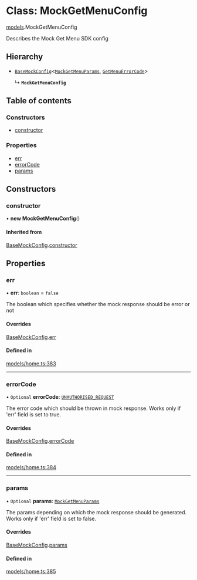 # Class: MockGetMenuConfig

[models](../wiki/models).MockGetMenuConfig

Describes the Mock Get Menu SDK config

## Hierarchy

- [`BaseMockConfig`](../wiki/models.BaseMockConfig)<[`MockGetMenuParams`](../wiki/models.MockGetMenuParams), [`GetMenuErrorCode`](../wiki/models.GetMenuErrorCode)\>

  ↳ **`MockGetMenuConfig`**

## Table of contents

### Constructors

- [constructor](../wiki/models.MockGetMenuConfig#constructor)

### Properties

- [err](../wiki/models.MockGetMenuConfig#err)
- [errorCode](../wiki/models.MockGetMenuConfig#errorcode)
- [params](../wiki/models.MockGetMenuConfig#params)

## Constructors

### constructor

• **new MockGetMenuConfig**()

#### Inherited from

[BaseMockConfig](../wiki/models.BaseMockConfig).[constructor](../wiki/models.BaseMockConfig#constructor)

## Properties

### err

• **err**: `boolean` = `false`

The boolean which specifies whether the mock response should be error or not

#### Overrides

[BaseMockConfig](../wiki/models.BaseMockConfig).[err](../wiki/models.BaseMockConfig#err)

#### Defined in

[models/home.ts:383](https://gitlab.com/baliganikhil/blackmirror-sdk/-/blob/349365c/src/models/home.ts#L383)

___

### errorCode

• `Optional` **errorCode**: [`UNAUTHORISED_REQUEST`](../wiki/models.GetMenuErrorCode#unauthorised_request)

The error code which should be thrown in mock response. Works only if 'err' field is set to true.

#### Overrides

[BaseMockConfig](../wiki/models.BaseMockConfig).[errorCode](../wiki/models.BaseMockConfig#errorcode)

#### Defined in

[models/home.ts:384](https://gitlab.com/baliganikhil/blackmirror-sdk/-/blob/349365c/src/models/home.ts#L384)

___

### params

• `Optional` **params**: [`MockGetMenuParams`](../wiki/models.MockGetMenuParams)

The params depending on which the mock response should be generated. Works only if 'err' field is set to false.

#### Overrides

[BaseMockConfig](../wiki/models.BaseMockConfig).[params](../wiki/models.BaseMockConfig#params)

#### Defined in

[models/home.ts:385](https://gitlab.com/baliganikhil/blackmirror-sdk/-/blob/349365c/src/models/home.ts#L385)
